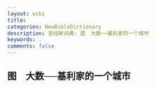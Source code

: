 ```yaml
---
layout: wiki
title: 
categories: NewBibleDictionary
description: 圣经新词典: 图　大数──基利家的一个城巿
keywords: , 
comments: false
---
```


## 图　大数──基利家的一个城巿








